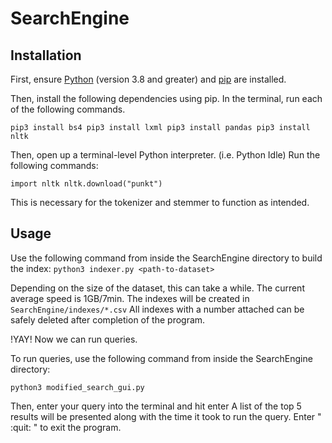 # SearchEngine


## Installation
First, ensure [Python]([url](https://www.python.org/downloads/)) (version 3.8 and greater) and [pip](https://pip.pypa.io/en/stable/) are installed.

Then, install the following dependencies using pip. In the terminal, run each of the following commands.

`pip3 install bs4
pip3 install lxml
pip3 install pandas
pip3 install nltk`

Then, open up a terminal-level Python interpreter. (i.e. Python Idle)
Run the following commands:

`import nltk
nltk.download("punkt")`

This is necessary for the tokenizer and stemmer to function as intended.

## Usage
Use the following command from inside the SearchEngine directory to build the index:
`python3 indexer.py <path-to-dataset>`

Depending on the size of the dataset, this can take a while. The current average speed is 1GB/7min.
The indexes will be created in `SearchEngine/indexes/*.csv`
All indexes with a number attached can be safely deleted after completion of the program.

!YAY! Now we can run queries.

To run queries, use the following command from inside the SearchEngine directory:

`python3 modified_search_gui.py`

Then, enter your query into the terminal and hit enter
A list of the top 5 results will be presented along with the time it took to run the query.
Enter " :quit: " to exit the program.
